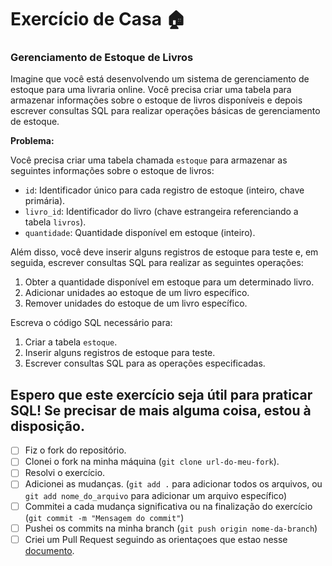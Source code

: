 # Exercício de Casa 🏠 

### Gerenciamento de Estoque de Livros

Imagine que você está desenvolvendo um sistema de gerenciamento de estoque para uma livraria online. Você precisa criar uma tabela para armazenar informações sobre o estoque de livros disponíveis e depois escrever consultas SQL para realizar operações básicas de gerenciamento de estoque.

**Problema:**

Você precisa criar uma tabela chamada `estoque` para armazenar as seguintes informações sobre o estoque de livros:

- `id`: Identificador único para cada registro de estoque (inteiro, chave primária).
- `livro_id`: Identificador do livro (chave estrangeira referenciando a tabela `livros`).
- `quantidade`: Quantidade disponível em estoque (inteiro).

Além disso, você deve inserir alguns registros de estoque para teste e, em seguida, escrever consultas SQL para realizar as seguintes operações:

1. Obter a quantidade disponível em estoque para um determinado livro.
2. Adicionar unidades ao estoque de um livro específico.
3. Remover unidades do estoque de um livro específico.

Escreva o código SQL necessário para:

1. Criar a tabela `estoque`.
2. Inserir alguns registros de estoque para teste.
3. Escrever consultas SQL para as operações especificadas.

Espero que este exercício seja útil para praticar SQL! Se precisar de mais alguma coisa, estou à disposição.
---

- [ ] Fiz o fork do repositório.
- [ ] Clonei o fork na minha máquina (`git clone url-do-meu-fork`).
- [ ] Resolvi o exercício.
- [ ] Adicionei as mudanças. (`git add .` para adicionar todos os arquivos, ou `git add nome_do_arquivo` para adicionar um arquivo específico)
- [ ] Commitei a cada mudança significativa ou na finalização do exercício (`git commit -m "Mensagem do commit"`)
- [ ] Pushei os commits na minha branch (`git push origin nome-da-branch`)
- [ ] Criei um Pull Request seguindo as orientaçoes que estao nesse [documento](https://github.com/mflilian/repo-example/blob/main/exercicios/para-casa/instrucoes-pull-request.md).
